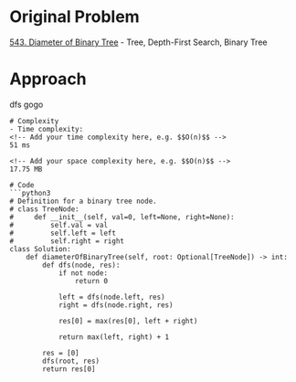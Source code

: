 # Original Problem
<!-- Describe your first thoughts on how to solve this problem. -->
[543. Diameter of Binary Tree](https://leetcode.com/problems/diameter-of-binary-tree/description/) - Tree, Depth-First Search, Binary Tree
  
# Approach
<!-- Describe your approach to solving the problem. -->
dfs  gogo 
```
# Complexity
- Time complexity:
<!-- Add your time complexity here, e.g. $$O(n)$$ -->
51 ms 

<!-- Add your space complexity here, e.g. $$O(n)$$ -->
17.75 MB

# Code
```python3
# Definition for a binary tree node.
# class TreeNode:
#     def __init__(self, val=0, left=None, right=None):
#         self.val = val
#         self.left = left
#         self.right = right
class Solution:
    def diameterOfBinaryTree(self, root: Optional[TreeNode]) -> int:
        def dfs(node, res):
            if not node:
                return 0
            
            left = dfs(node.left, res)
            right = dfs(node.right, res)

            res[0] = max(res[0], left + right)
            
            return max(left, right) + 1
        
        res = [0]
        dfs(root, res)
        return res[0]
            
```
